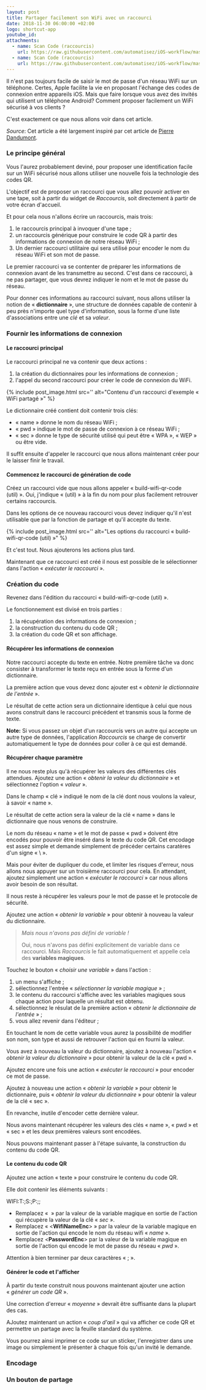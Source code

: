 ```yaml
---
layout: post
title: Partager facilement son WiFi avec un raccourci
date: 2018-11-30 06:00:00 +02:00
logo: shortcut-app
youtube_id: 
attachments: 
  - name: Scan Code (raccourcis)
    url: https://raw.githubusercontent.com/automatisez/iOS-workflow/master/shortcuts-app/read/Scan%20Code.shortcut
  - name: Scan Code (raccourcis)
    url: https://raw.githubusercontent.com/automatisez/iOS-workflow/master/shortcuts-app/read/Scan%20Code.shortcut
---
```


Il n'est pas toujours facile de saisir le mot de passe d'un réseau WiFi
sur un téléphone. Certes, Apple facilite la vie en proposant l'échange 
des codes de connexion entre appareils iOS. 
Mais que faire lorsque vous avez des invités qui utilisent un téléphone Android?
Comment proposer facilement un WiFi sécurisé à vos clients ?

C'est exactement ce que nous allons voir dans cet article.

_Source_: Cet article a été largement inspiré par cet article 
de [Pierre Dandumont](jdl_wifi).

### Le principe général

Vous l'aurez probablement deviné, pour proposer une identification facile sur 
un WiFi sécurisé nous allons utiliser une nouvelle fois la technologie des codes QR.

L'objectif est de proposer un raccourci que vous allez pouvoir activer en 
une tape, soit à partir du widget de _Raccourcis_, soit directement à partir 
de votre écran d'accueil.

Et pour cela nous n'allons écrire un raccourcis, mais trois:

1. le raccourcis principal à invoquer d'une tape ;
2. un raccourcis générique pour construire le code QR à partir 
   des informations de connexion de notre réseau WiFi ;
3. Un dernier raccourci utilitaire qui sera utilisé pour encoder
   le nom du réseau WiFi et son mot de passe.

Le premier raccourci va se contenter de préparer les informations de connexion 
avant de les transmettre au second. C'est dans ce raccourci, à ne pas partager, 
que vous devrez indiquer le nom et le mot de passe du réseau.

Pour donner ces informations au raccourci suivant, nous allons utiliser 
la notion de « __dictionnaire__ », une structure de données capable de contenir à 
peu près n'importe quel type d'information, sous la forme d'une liste 
d'associations entre une _clé_ et sa _valeur_.

### Fournir les informations de connexion

#### Le raccourci principal

Le raccourci principal ne va contenir que deux actions :

1. la création du dictionnaires pour les informations de connexion ;
2. l'appel du second raccourci pour créer le code de connexion du WiFi.

{% include post_image.html 
    src='' 
    alt="Contenu d'un raccourci d'exemple « WiFi partagé »" %}

Le dictionnaire créé contient doit contenir trois clés:

- « name » donne le nom du réseau WiFi ;
- « pwd » indique le mot de passe de connexion à ce réseau WiFi ;
- « sec » donne le type de sécurité utilisé qui peut être « WPA », « WEP » ou être vide.

Il suffit ensuite d'appeler le raccourci que nous allons maintenant créer pour le laisser
finir le travail.

#### Commencez le raccourci de génération de code

Créez un raccourci vide que nous allons appeler « build-wifi-qr-code (util) ».
Oui, j'indique « (util) » à la fin du nom pour plus facilement retrouver 
certains raccourcis.

Dans les options de ce nouveau raccourci vous devez indiquer qu'il n'est 
utilisable que par la fonction de partage et qu'il accepte du texte.

{% include post_image.html 
    src='' 
    alt="Les options du raccourci « build-wifi-qr-code (util) »" %}
    
Et c'est tout. Nous ajouterons les actions plus tard.

Maintenant que ce raccourci est créé il nous est possible de le sélectionner dans
l'action « _exécuter le raccourci_ ».


### Création du code

Revenez dans l'édition du raccourci « build-wifi-qr-code (util) ».

Le fonctionnement est divisé en trois parties :

1. la récupération des informations de connexion ;
2. la construction du contenu du code QR ;
3. la création du code QR et son affichage.

#### Récupérer les informations de connexion

Notre raccourci accepte du texte en entrée. 
Notre première tâche va donc consister à transformer le texte reçu en entrée
sous la forme d'un dictionnaire.

La première action que vous devez donc ajouter est « _obtenir le dictionnaire de l'entrée_ ».

Le résultat de cette action sera un dictionnaire identique à celui que nous avons construit
dans le raccourci précédent et transmis sous la forme de texte.

__Note:__ Si vous passez un objet d'un raccourcis vers un autre qui accepte un autre type
de données, l'application _Raccourcis_ se charge de convertir automatiquement le type de données
pour coller à ce qui est demandé.

#### Récupérer chaque paramètre

Il ne nous reste plus qu'à récupérer les valeurs des différentes clés attendues.
Ajoutez une action « _obtenir la valeur du dictionnaire_ » et sélectionnez l'option 
« _valeur_ ».

Dans le champ « clé » indiqué le nom de la clé dont nous voulons la valeur, à savoir « name ».

Le résultat de cette action sera la valeur de la clé « name » dans le dictionnaire 
que nous venons de construire.

Le nom du réseau « name » et le mot de passe « pwd » doivent être encodés pour 
pouvoir être inséré dans le texte du code QR. Cet encodage est assez simple et demande
simplement de précéder certains caratères d'un signe « \ ». 

Mais pour éviter de dupliquer du code, et limiter les risques d'erreur, nous allons nous
appuyer sur un troisième raccourci pour cela. En attendant, ajoutez simplement une action
« _exécuter le raccourci_ » car nous allons avoir besoin de son résultat.

Il nous reste à récupérer les valeurs pour le mot de passe et le protocole de sécurité.

Ajoutez une action « _obtenir la variable_ » pour obtenir à nouveau la valeur du 
dictionnaire.

> _Mais nous n'avons pas défini de variable !_
>
> Oui, nous n'avons pas défini explicitement de variable dans ce raccourci.
> Mais _Raccourcis_ le fait automatiquement et appelle cela des __variables magiques__.

Touchez le bouton « _choisir une variable_ » dans l'action :

1. un menu s'affiche ;
2. sélectionnez l'entrée « _sélectionner la variable magique_ » ;
3. le contenu du raccourci s'affiche avec les variables magiques sous chaque action
   pour laquelle un résultat est obtenu.
4. sélectionnez le résulat de la première action « _obtenir le dictionnaire de l'entrée_ » ;
5. vous allez revenir dans l'éditeur ;

En touchant le nom de cette variable vous aurez la possibilité de modifier son nom, son type
et aussi de retrouver l'action qui en fourni la valeur.

Vous avez à nouveau la valeur du dictionnaire, ajoutez à nouveau l'action 
« _obtenir la valeur du dictionnaire_ » pour obtenir la valeur de la clé « pwd ».

Ajoutez encore une fois une action « _exécuter le raccourci_ » pour encoder ce mot de passe.

Ajoutez à nouveau une action « _obtenir la variable_ » pour obtenir le dictionnaire, 
puis « _obtenir la valeur du dictionnaire_ » pour obtenir la valeur de la clé « sec ».

En revanche, inutile d'encoder cette dernière valeur.

Nous avons maintenant récupérer les valeurs des clés « name », « pwd » et « sec » 
et les deux premières valeurs sont encodées.

Nous pouvons maintenant passer à l'étape suivante, la construction du contenu du code QR.

#### Le contenu du code QR

Ajoutez une action « texte » pour construire le contenu du code QR.

Elle doit contenir les éléments suivants :

  WIFI:T:<Security>;S:<WifiNameEnc>;P:<PasswordEnc>;;
  

- Remplacez « __<Security>__ » par la valeur de la variable magique en sortie de 
  l'action qui récupère la valeur de la clé « _sec_ ».
- Remplacez « <__WifiNameEnc__> » par la valeur de la variable magique en sortie
  de l'action qui encode le nom du réseau wifi « _name_ ».
- Remplacez <__PasswordEnc__> par la valeur de la variable magique en sortie
  de l'action qui encode le mot de passe du réseau « _pwd_ ».
  
Attention à bien terminer par deux caractères « ; ».


#### Générer le code et l'afficher

À partir du texte construit nous pouvons maintenant ajouter
une action « _générer un code QR_ ».

Une correction d'erreur « _moyenne_ » devrait être suffisante dans la plupart des cas.

AJoutez maintenant un action « _coup d'œil_ » qui va afficher ce code QR et 
permettre un partage avec la feuille standard du système.

Vous pourrez ainsi imprimer ce code sur un sticker, l'enregistrer dans une image
ou simplement le présenter à chaque fois qu'un invité le demande.

### Encodage



### Un bouton de partage

[jdl_wifi]: https://www.journaldulapin.com/2018/05/16/qrcode-wifi/